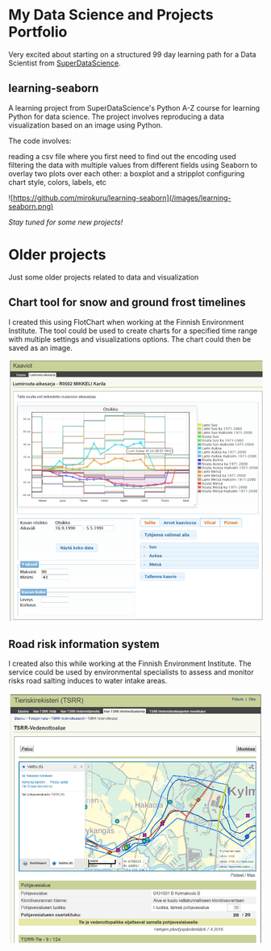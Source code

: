 # My Data Science and Projects Portfolio

Very excited about starting on a structured 99 day learning path for a Data Scientist from [SuperDataScience](https://www.superdatascience.com/paths).

## learning-seaborn
A learning project from SuperDataScience's Python A-Z course for learning Python for data science. The project involves reproducing a data visualization based on an image using Python.

The code involves:

reading a csv file where you first need to find out the encoding used
filtering the data with multiple values from different fields
using Seaborn to overlay two plots over each other: a boxplot and a stripplot
configuring chart style, colors, labels, etc

![https://github.com/mirokuru/learning-seaborn](/images/learning-seaborn.png)

*Stay tuned for some new projects!*

# Older projects

Just some older projects related to data and visualization

## Chart tool for snow and ground frost timelines

I created this using FlotChart when working at the Finnish Environment Institute. The tool could be used to create charts for a specified time range with multiple settings and visualizations options. The chart could then be saved as an image.

![](/images/Lumirouta-aikasarja_Flotchart.png)

## Road risk information system

I created also this while working at the Finnish Environment Institute. The service could be used by environmental specialists to assess and monitor risks road salting induces to water intake areas.

![](/images/Tieriskirekisteri_vedenottoalue.PNG)

